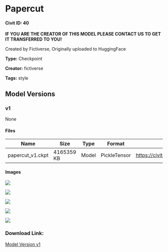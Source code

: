# Papercut 

#### Civit ID: 40

<p><strong>IF YOU ARE THE CREATOR OF THIS MODEL PLEASE CONTACT US TO GET IT TRANSFERRED TO YOU!</strong></p><p>Created by Fictiverse, Originally uploaded to HuggingFace</p>

**Type:** Checkpoint

**Creator:** fictiverse

**Tags:** style

## Model Versions

### v1

None

#### Files

| Name | Size | Type | Format | Download Url | AutoV1 | AutoV2 | SHA256 | CRC32 | BLAKE3 |
| --- | --- | --- | --- | --- | --- | --- | --- | --- | --- |
| papercut_v1.ckpt | 4165359 KB | Model | PickleTensor | https://civitai.com/api/download/models/48 | 08F7A22D | 8EE651E712 | 8EE651E71263B685807A0CEC700291843305F1E6778F94CBA40D58F6F2CD663A | 2E8A1F74 | EC3F0A3E312F509E2CECEC4536787C161C43F9210B7DCDE403C975DB2D6D6119 |

#### Images

<p><img src="https://image.civitai.com/xG1nkqKTMzGDvpLrqFT7WA/0c69aa2b-8346-4343-054f-c37332d4b500/width=450/249.jpeg" /></p>

<p><img src="https://image.civitai.com/xG1nkqKTMzGDvpLrqFT7WA/c40b760f-b8c6-41bd-aff4-e2a2281db300/width=450/253.jpeg" /></p>

<p><img src="https://image.civitai.com/xG1nkqKTMzGDvpLrqFT7WA/f062d74e-639c-4482-1756-cacbad719500/width=450/252.jpeg" /></p>

<p><img src="https://image.civitai.com/xG1nkqKTMzGDvpLrqFT7WA/eb1904ff-c1ca-421d-4049-341f26496300/width=450/251.jpeg" /></p>

<p><img src="https://image.civitai.com/xG1nkqKTMzGDvpLrqFT7WA/823763d6-f3ce-4a6d-ada0-e0502ed04200/width=450/250.jpeg" /></p>

### Download Link:

[Model Version v1](https://civitai.com/api/download/models/48)

